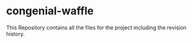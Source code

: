 # congenial-waffle
This Repository contains all the files for the project including the revision history.
